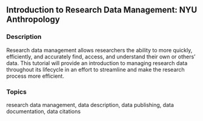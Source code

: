 ## Introduction to Research Data Management: NYU Anthropology

### Description
Research data management allows researchers the ability to more quickly, efficiently, and accurately find, access, and understand their own or others’ data. This tutorial will provide an introduction to managing research data throughout its lifecycle in an effort to streamline and make the research process more efficient.

### Topics
research data management, data description, data publishing, data documentation, data citations
